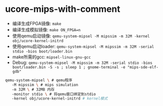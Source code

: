 # ucore-mips-with-comment

- 编译生成FPGA镜像: `make`
- 编译生成模拟镜像: `make ON_FPGA=n`
- 使用qemu启动镜像: `qemu-system-mipsel -M mipssim -m 32M -kernel obj/ucore-kernel-initrd`
- 使用qemu启动loader:  `qemu-system-mipsel -M mipssim -m 32M -serial stdio -bios boot/loader.bin`
- make所需的gcc: `mipsel-linux-gnu-gcc`
- Debug: `qemu-system-mipsel -M mipssim -m 32M -serial stdio -bios boot/loader.bin -S -s ; sleep 1 ; gnome-terminal -e "mips-sde-elf-gdb"`



```sh
qemu-system-mipsel \ # qemu程序
   -M mipssim \ # mips simulation
   -m 32M \ # 32MB 内存
   -monitor stdio \ # 将qemu窗口绑定到stdio
   -kernel obj/ucore-kernel-initrd # kernel模式
```
